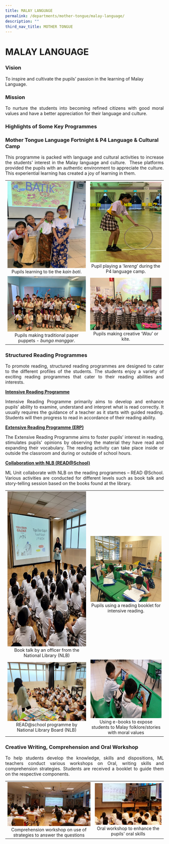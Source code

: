 ```yaml
---
title: MALAY LANGUAGE
permalink: /departments/mother-tongue/malay-language/
description: ""
third_nav_title: MOTHER TONGUE
---
```

# MALAY LANGUAGE

### Vision

To inspire and cultivate the pupils’ passion in the learning of Malay Language.

### Mission

<p style="text-align: justify;">To nurture the students into becoming refined citizens with good moral values and have a better appreciation for their language and culture.</p>

### Highlights of Some Key Programmes

### **Mother Tongue Language Fortnight & P4 Language & Cultural Camp**

<p style="text-align: justify;">This programme is packed with language and cultural activities to increase the students' interest in the Malay language and culture.  These platforms provided the pupils with an authentic environment to appreciate the culture. This experiential learning has created a joy of learning in them.</p>

|   |   |
|:-:|:-:|
|  ![](/images/Departments/MOTHER%20TONGUE/MALAY%20LANGUAGE/ML_Camp_1.jpg)   Pupils learning to tie the *kain bati*. |     ![](/images/Departments/MOTHER%20TONGUE/MALAY%20LANGUAGE/ML_Camp_4.png)   Pupil playing a ‘*lereng*’ during the P4 language camp. |
| ![](/images/Departments/MOTHER%20TONGUE/MALAY%20LANGUAGE/ML_Camp_3.jpg)  Pupils making traditional paper puppets - *bunga manggar*.  |   ![](/images/Departments/MOTHER%20TONGUE/MALAY%20LANGUAGE/ML_Camp_2.jpg)   Pupils making creative ‘*Wau*’ or kite.   |


### **Structured Reading Programmes**

<p style="text-align: justify;">To promote reading, structured reading programmes are designed to cater to the different profiles of the students. The students enjoy a variety of exciting reading programmes that cater to their reading abilities and interests.</p>

**<u>Intensive Reading Programme</u>**

<p style="text-align: justify;">Intensive Reading Programme primarily aims to develop and enhance pupils’ ability to examine, understand and interpret what is read correctly. It usually requires the guidance of a teacher as it starts with guided reading. Students will then progress to read in accordance of their reading ability.</p>

**<u>Extensive Reading Programme (ERP)</u>**

<p style="text-align: justify;">The Extensive Reading Programme aims to foster pupils’ interest in reading, stimulates pupils' opinions by observing the material they have read and expanding their vocabulary. The reading activity can take place inside or outside the classroom and during or outside of school hours.</p>

**<u>Collaboration with NLB (READ@School)</u>**

<p style="text-align: justify;">ML Unit collaborate with NLB on the reading programmes – READ @School. Various activities are conducted for different levels such as book talk and story-telling session based on the books found at the library.</p>

|   |   |
|:-:|:-:|
|  ![](/images/Departments/MOTHER%20TONGUE/MALAY%20LANGUAGE/ML_Reading_Programme_1.png)  Book talk by an officer from the National Library (NLB) |  ![](/images/Departments/MOTHER%20TONGUE/MALAY%20LANGUAGE/ML_Reading_Programme_2.jpg)  Pupils using a reading booklet for intensive reading.  |
|  ![](/images/Departments/MOTHER%20TONGUE/MALAY%20LANGUAGE/ML_Read.jpg) READ@school programme by National Library Board (NLB)  | ![](/images/Departments/MOTHER%20TONGUE/MALAY%20LANGUAGE/ML_eBook.jpg)  Using e-books to expose students to Malay folklore/stories with moral values  |

### **Creative Writing, Comprehension and Oral Workshop**

<p style="text-align: justify;">To help students develop the knowledge, skills and dispositions, ML teachers conduct various workshops on Oral, writing skills and comprehension strategies. Students are received a booklet to guide them on the respective components.</p>

|   |   |
|:-:|:-:|
|   ![](/images/Departments/MOTHER%20TONGUE/MALAY%20LANGUAGE/ML_Workshop_1.jpg)  Comprehension workshop on use of strategies to answer the questions |  ![](/images/Departments/MOTHER%20TONGUE/MALAY%20LANGUAGE/ML_Workshop_2.jpg)   Oral workshop to enhance the pupils' oral skills |
